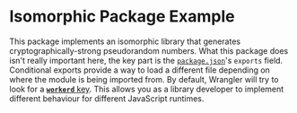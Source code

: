 # Isomorphic Package Example

This package implements an isomorphic library that generates cryptographically-strong pseudorandom numbers.
What this package does isn't really important here, the key part is the [`package.json`](./package.json)'s `exports` field.
Conditional exports provide a way to load a different file depending on where the module is being imported from.
By default, Wrangler will try to look for a [**`workerd`** key](https://runtime-keys.proposal.wintercg.org/#workerd).
This allows you as a library developer to implement different behaviour for different JavaScript runtimes.
